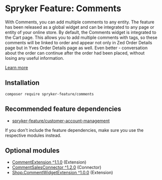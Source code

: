 # Spryker Feature: Comments

With Comments, you can add multiple comments to any entity. The feature has been released as a global widget and can be integrated to any page or entity of your online store. By default, the Comments widget is integrated to the Cart page. This allows you to add multiple comments with tags, so these comments will be linked to order and appear not only in Zed Order Details page but in Yves Order Details page as well. Even better - conversation about the order can continue after the order had been placed, without losing any useful information.

[Learn more](https://docs.spryker.com/docs/pbc/all/cart-and-checkout/202307.0/base-shop/comments-feature-overview.html)

## Installation

```
composer require spryker-feature/comments
```

## Recommended feature dependencies
- [spryker-feature/customer-account-management](https://github.com/spryker-feature/customer-account-management)

If you don't include the feature dependencies, make sure you use the respective modules instead.

## Optional modules
- [CommentExtension ^1.1.0](https://github.com/spryker/comment-extension) (Extension)
- [CommentSalesConnector ^1.2.0](https://github.com/spryker/comment-sales-connector) (Connector)
- [Shop.CommentWidgetExtension ^1.0.0](https://github.com/spryker-shop/comment-widget-extension) (Extension)
